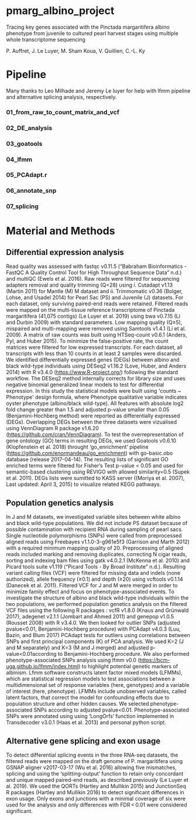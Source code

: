 # pmarg_albino_project
Tracing key genes associated with the Pinctada margaritifera albino phenotype from juvenile to cultured pearl harvest stages using multiple whole transcriptome sequencing

P. Auffret, J. Le Luyer, M. Sham Koua, V. Quillien, C.-L. Ky  

# Pipeline
Many thanks to Leo Milhade and Jeremy Le luyer for help with lfmm pipeline and alternative splicing analysis, respectively.

### 01_from_raw_to_count_matrix_and_vcf
### 02_DE_analysis
### 03_goatools
### 04_lfmm
### 05_PCAdapt.r
### 06_annotate_snp
### 07_splicing

# Material and Methods
## Differential expression analysis
Read quality was assessed with fastqc v0.11.5 (“Babraham Bioinformatics - FastQC A Quality Control Tool for High Throughput Sequence Data” n.d.) and multiQC (Ewels et al. 2016). Raw reads were filtered for sequencing adapters removal and quality trimming (Q=28) using i. Cutadapt v1.13 (Martin 2011) for Mantle (M) M dataset and ii. Trimmomatic v0.36 (Bolger, Lohse, and Usadel 2014) for Pearl Sac (PS) and Juvenile (J) datasets. For each dataset, only surviving paired-end reads were retained. Filtered reads were mapped on the multi-tissue reference transcriptome of Pinctada margaritifera (41,075 contigs) (Le Luyer et al. 2019) using bwa v0.7.15 (Li and Durbin 2009) with standard parameters. Low mapping quality (Q≥5), mispaired and multi-mapping were removed using Samtools v1.4.1 (Li et al. 2009). A matrix of raw counts was built using HTSeq-count v0.6.1 (Anders, Pyl, and Huber 2015). To minimize the false-positive rate, the count matrices were filtered for low expressed transcripts. For each dataset, all transcripts with less than 10 counts in at least 2 samples were discarded. We identified differentially expressed genes (DEGs) between albino and black wild-type individuals using DESeq2 v1.16.2 (Love, Huber, and Anders 2014) with R v3.4.0 (https://www.R-project.org/) following the standard workflow. The DESeq2 method internally corrects for library size and uses negative binomial generalized linear models to test for differential expression. In this study the statistical models were built using 'counts ~ Phenotype' design formula, where Phenotype qualitative variable indicates oyster phenotype (albino/black wild-type). All features with absolute log2 fold change greater than 1.5 and adjusted p-value smaller than 0.05 (Benjamini-Hochberg method) were reported as differentially expressed (DEGs). Overlapping DEGs between the three datasets were vizualised using VennDiagram R package v1.6.20 (https://github.com/cran/VennDiagram). To test the overrepresentation of gene ontology (GO) terms in resulting DEGs, we used Goatools v0.6.10 (Klopfenstein et al. 2018) throught ‘go_enrichment’ pipeline (https://github.com/enormandeau/go_enrichment) with go-basic.obo database (release 2017-04-14). The resulting lists of significant GO enriched terms were filtered for Fisher’s Test p-value < 0.05 and used for semantic-based clustering using REVIGO with allowed similarity=0.5 (Supek et al. 2011). DEGs lists were sumitted to KASS server ((Moriya et al. 2007), Last updated: April 3, 2015) to visualize related KEGG pathways. 
## Population genetics analysis
In J and M datasets, we investigated variable sites between white albino and black wild-type populations. We did not include PS dataset because of possible contamination with recipient RNA during sampling of pearl sacs. Single nucleotide polymorphisms (SNPs) were called from preprocessed aligned reads using Freebayes v1.1.0-3-g961e5f3 (Garrison and Marth 2012) with a required minimum mapping quality of 20. Preprocessing of aligned reads included marking and removing duplicates, correcting N cigar reads, sorting and indexing bam files using gatk v4.0.2.1 (McKenna et al. 2010) and Picard tools suite v1.119 (“Picard Tools - By Broad Institute” n.d.). Resulting variant calling files (VCF) were filtered for missing data and indels (none authorized), allele frequency (≥0.1) and depth (≥20) using vcftools v0.1.14 (Danecek et al. 2011). Filtered VCF for J and M were merged in order to minimize family effect and focus on phenotype-associated events. To investigate the structure of albino and black wild-type individuals within the two populations, we performed population genetics analysis on the filtered VCF files using the following R packages : vcfR v1.8.0 (Knaus and Grünwald 2017), adegenet v2.1.1 (Jombart and Ahmed 2011) and genepop v1.0.5 (Rousset 2008) with R v3.4.0. We then looked for outlier SNPs (adjusted pvalue<0.01, Benjamini-Hochberg procedure) with PCAdapt v4.0.3 (Luu, Bazin, and Blum 2017) PCAdapt tests for outliers using correlations between SNPs and first principal components (K) of PCA analysis. We used K=2 (J and M separately) and K=3 (M and J merged) and adjusted p-value<0.01according to Benjamini-Hochberg procedure. We also performed phenotype-associated SNPs analysis using lfmm v0.0 (https://bcm-uga.github.io/lfmm/index.html) to highlight potential genetic markers of albinism. Lfmm software constructs latent factor mixed models (LFMMs), which are statistical regression models to test associations between a multidimensional set of response variables (here, genotypes) and a variable of interest (here, phenotype). LFMMs include unobserved variables, called latent factors, that correct the model for confounding effects due to population structure and other hidden causes. We selected phenotype-associated SNPs according to adjusted pvalue<0.01. Phenotype-associated SNPs were annotated using using ‘LongOrfs’ function implemented in Transdecoder v3.0.1 (Haas et al. 2013) and personal python script.
## Alternative gene splicing and exon usage
To detect differential splicing events in the three RNA-seq datasets, the filtered reads were mapped on the draft genome of P. margaritifera using GSNAP aligner v2017-03-17 (Wu et al. 2016) allowing five mismatches, splicing and using the ‘splitting-output’ function to retain only concordant and unique mapped paired-end reads, as described previously (Le Luyer et al. 2019). We used the QORTs (Hartley and Mullikin 2015) and JunctionSeq R packages (Hartley and Mullikin 2016) to detect significant differences in exon usage. Only exons and junctions with a minimal coverage of six were used for the analysis and only differences with FDR < 0.01 were considered significant.
